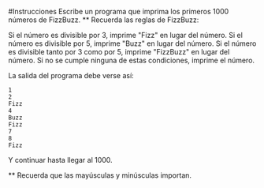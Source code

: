 #Instrucciones
Escribe un programa que imprima los primeros 1000 números de FizzBuzz.
** Recuerda las reglas de FizzBuzz:

Si el número es divisible por 3, imprime "Fizz" en lugar del número.
Si el número es divisible por 5, imprime "Buzz" en lugar del número.
Si el número es divisible tanto por 3 como por 5, imprime "FizzBuzz" en lugar del número.
Si no se cumple ninguna de estas condiciones, imprime el número.

La salida del programa debe verse así: 
```
1
2
Fizz
4
Buzz
Fizz
7
8
Fizz
```

Y continuar hasta llegar al 1000.

** Recuerda que las mayúsculas y minúsculas importan.
